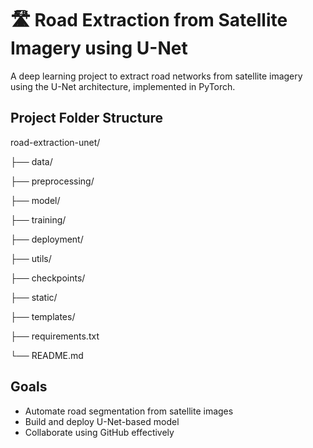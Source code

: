 # 🛣️ Road Extraction from Satellite Imagery using U-Net

A deep learning project to extract road networks from satellite imagery using the U-Net architecture, implemented in PyTorch.

## Project Folder Structure

road-extraction-unet/

├── data/

├── preprocessing/

├── model/

├── training/

├── deployment/

├── utils/

├── checkpoints/

├── static/

├── templates/

├── requirements.txt

└── README.md

## Goals

- Automate road segmentation from satellite images
- Build and deploy U-Net-based model
- Collaborate using GitHub effectively
